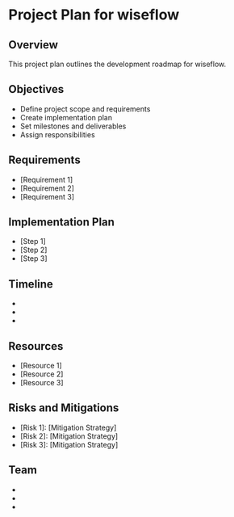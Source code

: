 # Project Plan for wiseflow

## Overview
This project plan outlines the development roadmap for wiseflow.

## Objectives
- Define project scope and requirements
- Create implementation plan
- Set milestones and deliverables
- Assign responsibilities

## Requirements
- [Requirement 1]
- [Requirement 2]
- [Requirement 3]

## Implementation Plan
- [Step 1]
- [Step 2]
- [Step 3]

## Timeline
- [Milestone 1]: [Date]
- [Milestone 2]: [Date]
- [Milestone 3]: [Date]

## Resources
- [Resource 1]
- [Resource 2]
- [Resource 3]

## Risks and Mitigations
- [Risk 1]: [Mitigation Strategy]
- [Risk 2]: [Mitigation Strategy]
- [Risk 3]: [Mitigation Strategy]

## Team
- [Team Member 1]: [Role]
- [Team Member 2]: [Role]
- [Team Member 3]: [Role]
